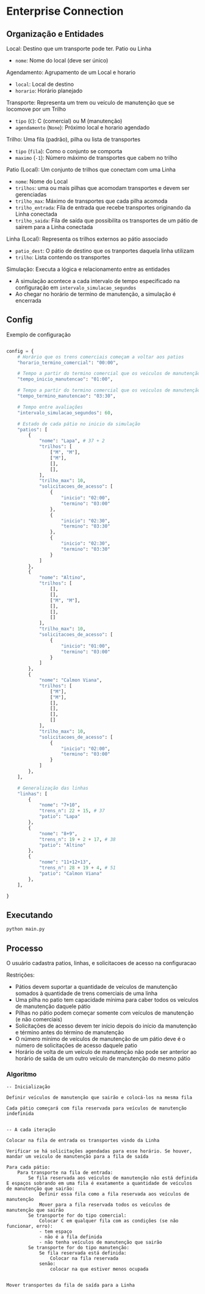 # Enterprise Connection

## Organização e Entidades

Local: Destino que um transporte pode ter. Patio ou Linha
* `nome`: Nome do local (deve ser único)

Agendamento: Agrupamento de um Local e horario
* `local`: Local de destino
* `horario`: Horário planejado

Transporte: Representa um trem ou veículo de manutenção que se locomove por um Trilho
* `tipo` (`C`): C (comercial) ou M (manutenção)
* `agendamento` (`None`): Próximo local e horario agendado

Trilho: Uma fila (padrão), pilha ou lista de transportes
* `tipo` (`fila`): Como o conjunto se comporta
* `maximo` (`-1`): Número máximo de transportes que cabem no trilho

Patio (Local): Um conjunto de trilhos que conectam com uma Linha
* `nome`: Nome do Local
* `trilhos`: uma ou mais pilhas que acomodam transportes e devem ser gerenciadas
* `trilho_max`: Máximo de transportes que cada pilha acomoda
* `trilho_entrada`: Fila de entrada que recebe transportes originando da Linha conectada
* `trilho_saida`: Fila de saída que possibilita os transportes de um pátio de sairem para a Linha conectada

Linha (Local): Representa os trilhos externos ao pátio associado
* `patio_dest`: O pátio de destino que os tranportes daquela linha utilizam
* `trilho`: Lista contendo os transportes

Simulação: Executa a lógica e relacionamento entre as entidades
* A simulação acontece a cada intervalo de tempo especificado na configuração em `intervalo_simulacao_segundos`
* Ao chegar no horário de termino de manutenção, a simulação é encerrada

## Config

Exemplo de configuração

```python

config = {
    # Horário que os trens comerciais começam a voltar aos patios
    "horario_termino_comercial": "00:00",

    # Tempo a partir do termino comercial que os veiculos de manutenção podem sair dos pátios
    "tempo_inicio_manutencao": "01:00",

    # Tempo a partir do termino comercial que os veiculos de manutenção devem estar de volta aos patios
    "tempo_termino_manutencao": "03:30",

    # Tempo entre avaliações
    "intervalo_simulacao_segundos": 60,

    # Estado de cada pátio no inicio da simulação
    "patios": [
        {
            "nome": "Lapa", # 37 + 2
            "trilhos": [
                ["M", "M"],
                ["M"],
                [],
                [],
            ],
            "trilho_max": 10,
            "solicitacoes_de_acesso": [
                {
                    "inicio": "02:00",
                    "termino": "03:00"
                },
                {
                    "inicio": "02:30",
                    "termino": "03:30"
                },
                {
                    "inicio": "02:30",
                    "termino": "03:30"
                }
            ]
        },
        {
            "nome": "Altino",
            "trilhos": [
                [],
                [],
                ["M", "M"],
                [],
                [],
                []
            ],
            "trilho_max": 10,
            "solicitacoes_de_acesso": [
                {
                    "inicio": "01:00",
                    "termino": "03:00"
                }
            ]
        },
        {
            "nome": "Calmon Viana",
            "trilhos": [
                ["M"],
                ["M"],
                [],
                [],
                [],
                []
            ],
            "trilho_max": 10,
            "solicitacoes_de_acesso": [
                {
                    "inicio": "02:00",
                    "termino": "03:00"
                }
            ]
        },
    ],

    # Generalização das linhas
    "linhas": [
        {
            "nome": "7+10",
            "trens_n": 22 + 15, # 37
            "patio": "Lapa"
        },
        {
            "nome": "8+9",
            "trens_n": 19 + 2 + 17, # 38
            "patio": "Altino"
        },
        {
            "nome": "11+12+13",
            "trens_n": 28 + 19 + 4, # 51
            "patio": "Calmon Viana"
        },
    ],

}
```

## Executando

```python
python main.py
```


## Processo

O usuário cadastra patios, linhas, e solicitacoes de acesso na configuracao

Restrições:
- Pátios devem suportar a quantidade de veículos de manutenção somados à quantidade de trens comerciais de uma linha
- Uma pilha no patio tem capacidade mínima para caber todos os veículos de manutenção daquele pátio
- Pilhas no pátio podem começar somente com veículos de manutenção (e não comerciais)
- Solicitações de acesso devem ter início depois do início da manutenção e término antes do término de manutenção
- O número mínimo de veículos de manutenção de um pátio deve é o número de solicitações de acesso daquele patio
- Horário de volta de um veículo de manutenção não pode ser anterior ao horário de saída de um outro veículo de manutenção do mesmo pátio


### Algoritmo


```
-- Inicialização

Definir veículos de manutenção que sairão e colocá-los na mesma fila

Cada pátio começará com fila reservada para veículos de manutenção indefinida


-- A cada iteração

Colocar na fila de entrada os transportes vindo da Linha

Verificar se há solicitações agendadas para esse horário. Se houver, mandar um veiculo de manutenção para a fila de saída

Para cada pátio:
    Para transporte na fila de entrada:
        Se fila reservada aos veículos de manutenção não está definida E espaços sobrando em uma fila é exatamente a quantidade de veículos de manutenção que sairão:
            Definir essa fila como a fila reservada aos veículos de manutenção
            Mover para a fila reservada todos os veículos de manutenção que sairão
        Se transporte for do tipo comercial:
            Colocar C em qualquer fila com as condições (se não funcionar, erro):
            - tem espaço 
            - não é a fila definida
            - não tenha veículos de manutenção que sairão
        Se transporte for do tipo manutenção:
            Se fila reservada está definida:
                Colocar na fila reservada
            senão:
                colocar na que estiver menos ocupada


Mover transportes da fila de saída para a Linha
```